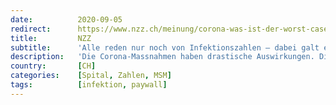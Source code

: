 ```yaml
---
date:          2020-09-05
redirect:      https://www.nzz.ch/meinung/corona-was-ist-der-worst-case-ld.1573762
title:         NZZ
subtitle:      'Alle reden nur noch von Infektionszahlen – dabei galt es bei der Pandemie-Bewältigung ursprünglich, die Spitäler nicht zu überlasten'
description:   'Die Corona-Massnahmen haben drastische Auswirkungen. Die Politik muss deshalb kommunizieren, welches die langfristige Strategie ist, wie sie sich geändert hat und auf welchen Annahmen sie aufbaut.'
country:       [CH]
categories:    [Spital, Zahlen, MSM]
tags:          [infektion, paywall]
---
```

